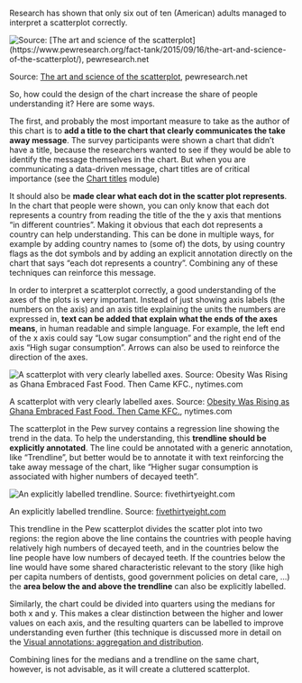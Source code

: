 Research has shown that only six out of ten (American) adults managed to interpret a scatterplot correctly.

<p class='center'>
<img src='How%20to%20introduce%20less%20common%20chart%20types%2054daaa496c1540519f56f72f5ba88962/pew-scatterplot.webp' alt='Source: [The art and science of the scatterplot](https://www.pewresearch.org/fact-tank/2015/09/16/the-art-and-science-of-the-scatterplot/), pewresearch.net' class='max-600' />
</p>

Source: [The art and science of the scatterplot](https://www.pewresearch.org/fact-tank/2015/09/16/the-art-and-science-of-the-scatterplot/), pewresearch.net

So, how could the design of the chart increase the share of people understanding it? Here are some ways.

The first, and probably the most important measure to take as the author of this chart is to **add a title to the chart that clearly communicates the take away message**. The survey participants were shown a chart that didn’t have a title, because the researchers wanted to see if they would be able to identify the message themselves in the chart. But when you are communicating a data-driven message, chart titles are of critical importance (see the [Chart titles](Chart%20titles%20a7626097449d49709422757bf4a8c724.md) module)

It should also be **made clear what each dot in the scatter plot represents**. In the chart that people were shown, you can only know that each dot represents a country from reading the title of the the y axis that mentions “in different countries”. Making it obvious that each dot represents a country can help understanding. This can be done in multiple ways, for example by adding country names to (some of) the dots, by using country flags as the dot symbols and by adding an explicit annotation directly on the chart that says “each dot represents a country”. Combining any of these techniques can reinforce this message.

In order to interpret a scatterplot correctly, a good understanding of the axes of the plots is very important. Instead of just showing axis labels (the numbers on the axis) and an axis title explaining the units the numbers are expressed in, **text can be added that explain what the ends of the axes means**, in human readable and simple language. For example, the left end of the x axis could say “Low sugar consumption” and the right end of the axis “High sugar consumption”. Arrows can also be used to reinforce the direction of the axes.

![A scatterplot with very clearly labelled axes. Source: [Obesity Was Rising as Ghana Embraced Fast Food. Then Came KFC.](https://www.nytimes.com/2017/10/02/health/ghana-kfc-obesity.html), nytimes.com](How%20to%20introduce%20less%20common%20chart%20types%2054daaa496c1540519f56f72f5ba88962/nytimes-scatterplot-axes.png)

A scatterplot with very clearly labelled axes. Source: [Obesity Was Rising as Ghana Embraced Fast Food. Then Came KFC.](https://www.nytimes.com/2017/10/02/health/ghana-kfc-obesity.html), nytimes.com

The scatterplot in the Pew survey contains a regression line showing the trend in the data. To help the understanding, this **trendline should be explicitly annotated**. The line could be annotated with a generic annotation, like “Trendline”, but better would be to annotate it with text reinforcing the take away message of the chart, like “Higher sugar consumption is associated with higher numbers of decayed teeth”.

![An explicitly labelled trendline. Source: [fivethirtyeight.com](https://fivethirtyeight.com/features/our-51-best-and-weirdest-charts-of-2021/)](How%20to%20introduce%20less%20common%20chart%20types%2054daaa496c1540519f56f72f5ba88962/538-trendline.png)

An explicitly labelled trendline. Source: [fivethirtyeight.com](https://fivethirtyeight.com/features/our-51-best-and-weirdest-charts-of-2021/)

This trendline in the Pew scatterplot divides the scatter plot into two regions: the region above the line contains the countries with people having relatively high numbers of decayed teeth, and in the countries below the line people have low numbers of decayed teeth. If the countries below the line would have some shared characteristic relevant to the story (like high per capita numbers of dentists, good government policies on detal care, ...) the **area below the and above the trendline** can also be explicitly labelled.

Similarly, the chart could be divided into quarters using the medians for both x and y. This makes a clear distinction between the higher and lower values on each axis, and the resulting quarters can be labelled to improve understanding even further (this technique is discussed more in detail on the <span class='internal-link'>[Visual annotations: aggregation and distribution](visual-annotations-aggregation-and-distribution)</span>.

Combining lines for the medians and a trendline on the same chart, however, is not advisable, as it will create a cluttered scatterplot.
